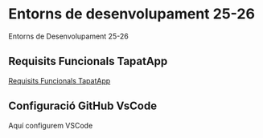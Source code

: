 # Entorns de desenvolupament 25-26
Entorns de Desenvolupament 25-26

## Requisits Funcionals TapatApp

[Requisits Funcionals TapatApp](requisitsFuncTapatApp.md)


## Configuració GitHub VsCode
Aquí configurem VSCode
